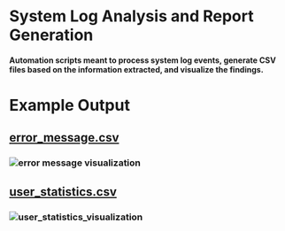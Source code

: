 # __System Log Analysis and Report Generation__
#### Automation scripts meant to process system log events, generate CSV files based on the information extracted, and visualize the findings.

# __Example Output__

## [error_message.csv](System-Log-Analysis/error_message.csv)
###  ![error message visualization](https://user-images.githubusercontent.com/70343977/136632176-6ce00c83-5123-4eba-9ecf-bd889984391e.png)

## __[user_statistics.csv](System-Log-Analysis/user_statistics.csv)__
### ![user_statistics_visualization](https://user-images.githubusercontent.com/70343977/136632206-7e955802-dde0-49ac-a157-3e82069dd0c2.png)
